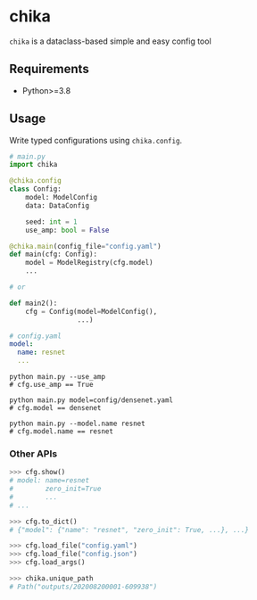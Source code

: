 # chika

`chika` is a dataclass-based simple and easy config tool

## Requirements

* Python>=3.8

## Usage

Write typed configurations using `chika.config`.

```python
# main.py
import chika

@chika.config
class Config:
    model: ModelConfig
    data: DataConfig

    seed: int = 1
    use_amp: bool = False

@chika.main(config_file="config.yaml")
def main(cfg: Config):
    model = ModelRegistry(cfg.model)
    ...

# or

def main2():
    cfg = Config(model=ModelConfig(), 
                 ...)
```

```yaml
# config.yaml
model:
  name: resnet
  ... 
```

```commandline
python main.py --use_amp
# cfg.use_amp == True

python main.py model=config/densenet.yaml
# cfg.model == densenet

python main.py --model.name resnet
# cfg.model.name == resnet
```

### Other APIs

```python
>>> cfg.show()
# model: name=resnet
#        zero_init=True
#        ...
# ...

>>> cfg.to_dict()
# {"model": {"name": "resnet", "zero_init": True, ...}, ...}

>>> cfg.load_file("config.yaml")
>>> cfg.load_file("config.json")
>>> cfg.load_args()

>>> chika.unique_path
# Path("outputs/202008200001-609938")
```